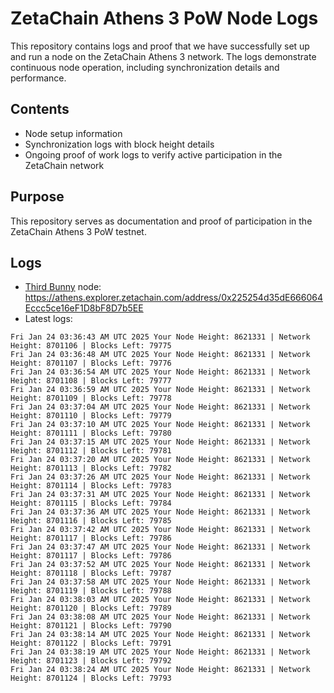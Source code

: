 # ZetaChain Athens 3 PoW Node Logs
This repository contains logs and proof that we have successfully set up and run a node on the ZetaChain Athens 3 network. The logs demonstrate continuous node operation, including synchronization details and performance.

## Contents
- Node setup information
- Synchronization logs with block height details
- Ongoing proof of work logs to verify active participation in the ZetaChain network

## Purpose
This repository serves as documentation and proof of participation in the ZetaChain Athens 3 PoW testnet.

## Logs

- [Third Bunny](https://thirdbunny.xyz/) node: https://athens.explorer.zetachain.com/address/0x225254d35dE666064Eccc5ce16eF1D8bF8D7b5EE
- Latest logs:
```
Fri Jan 24 03:36:43 AM UTC 2025 Your Node Height: 8621331 | Network Height: 8701106 | Blocks Left: 79775
Fri Jan 24 03:36:48 AM UTC 2025 Your Node Height: 8621331 | Network Height: 8701107 | Blocks Left: 79776
Fri Jan 24 03:36:54 AM UTC 2025 Your Node Height: 8621331 | Network Height: 8701108 | Blocks Left: 79777
Fri Jan 24 03:36:59 AM UTC 2025 Your Node Height: 8621331 | Network Height: 8701109 | Blocks Left: 79778
Fri Jan 24 03:37:04 AM UTC 2025 Your Node Height: 8621331 | Network Height: 8701110 | Blocks Left: 79779
Fri Jan 24 03:37:10 AM UTC 2025 Your Node Height: 8621331 | Network Height: 8701111 | Blocks Left: 79780
Fri Jan 24 03:37:15 AM UTC 2025 Your Node Height: 8621331 | Network Height: 8701112 | Blocks Left: 79781
Fri Jan 24 03:37:20 AM UTC 2025 Your Node Height: 8621331 | Network Height: 8701113 | Blocks Left: 79782
Fri Jan 24 03:37:26 AM UTC 2025 Your Node Height: 8621331 | Network Height: 8701114 | Blocks Left: 79783
Fri Jan 24 03:37:31 AM UTC 2025 Your Node Height: 8621331 | Network Height: 8701115 | Blocks Left: 79784
Fri Jan 24 03:37:36 AM UTC 2025 Your Node Height: 8621331 | Network Height: 8701116 | Blocks Left: 79785
Fri Jan 24 03:37:42 AM UTC 2025 Your Node Height: 8621331 | Network Height: 8701117 | Blocks Left: 79786
Fri Jan 24 03:37:47 AM UTC 2025 Your Node Height: 8621331 | Network Height: 8701117 | Blocks Left: 79786
Fri Jan 24 03:37:52 AM UTC 2025 Your Node Height: 8621331 | Network Height: 8701118 | Blocks Left: 79787
Fri Jan 24 03:37:58 AM UTC 2025 Your Node Height: 8621331 | Network Height: 8701119 | Blocks Left: 79788
Fri Jan 24 03:38:03 AM UTC 2025 Your Node Height: 8621331 | Network Height: 8701120 | Blocks Left: 79789
Fri Jan 24 03:38:08 AM UTC 2025 Your Node Height: 8621331 | Network Height: 8701121 | Blocks Left: 79790
Fri Jan 24 03:38:14 AM UTC 2025 Your Node Height: 8621331 | Network Height: 8701122 | Blocks Left: 79791
Fri Jan 24 03:38:19 AM UTC 2025 Your Node Height: 8621331 | Network Height: 8701123 | Blocks Left: 79792
Fri Jan 24 03:38:24 AM UTC 2025 Your Node Height: 8621331 | Network Height: 8701124 | Blocks Left: 79793
```
